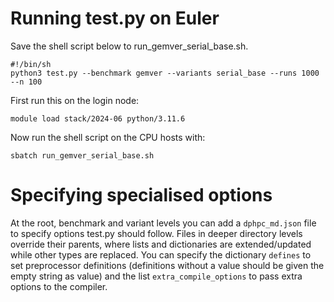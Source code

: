 # Running test.py on Euler
Save the shell script below to run_gemver_serial_base.sh.
```
#!/bin/sh
python3 test.py --benchmark gemver --variants serial_base --runs 1000 --n 100
```

First run this on the login node:

    module load stack/2024-06 python/3.11.6

Now run the shell script on the CPU hosts with:

    sbatch run_gemver_serial_base.sh

# Specifying specialised options
At the root, benchmark and variant levels you can add a `dphpc_md.json` file to specify options test.py should follow.  Files in deeper directory levels override their parents, where lists and dictionaries are extended/updated while other types are replaced.  You can specify the dictionary `defines` to set preprocessor definitions (definitions without a value should be given the empty string as value) and the list `extra_compile_options` to pass extra options to the compiler.